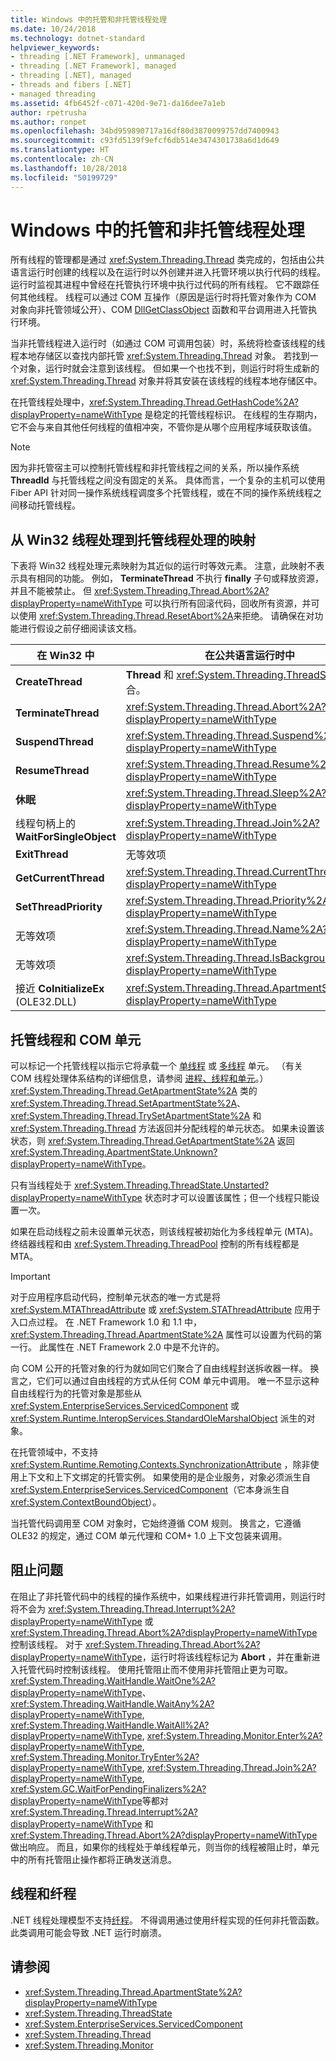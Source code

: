 ```yaml
---
title: Windows 中的托管和非托管线程处理
ms.date: 10/24/2018
ms.technology: dotnet-standard
helpviewer_keywords:
- threading [.NET Framework], unmanaged
- threading [.NET Framework], managed
- threading [.NET], managed
- threads and fibers [.NET]
- managed threading
ms.assetid: 4fb6452f-c071-420d-9e71-da16dee7a1eb
author: rpetrusha
ms.author: ronpet
ms.openlocfilehash: 34bd959890717a16df80d3870099757dd7400943
ms.sourcegitcommit: c93fd5139f9efcf6db514e3474301738a6d1d649
ms.translationtype: HT
ms.contentlocale: zh-CN
ms.lasthandoff: 10/28/2018
ms.locfileid: "50199729"
---
```

# <a name="managed-and-unmanaged-threading-in-windows"></a>Windows 中的托管和非托管线程处理

所有线程的管理都是通过 <xref:System.Threading.Thread> 类完成的，包括由公共语言运行时创建的线程以及在运行时以外创建并进入托管环境以执行代码的线程。 运行时监视其进程中曾经在托管执行环境中执行过代码的所有线程。 它不跟踪任何其他线程。 线程可以通过 COM 互操作（原因是运行时将托管对象作为 COM 对象向非托管领域公开）、COM [DllGetClassObject](/windows/desktop/api/combaseapi/nf-combaseapi-dllgetclassobject) 函数和平台调用进入托管执行环境。  
  
 当非托管线程进入运行时（如通过 COM 可调用包装）时，系统将检查该线程的线程本地存储区以查找内部托管 <xref:System.Threading.Thread> 对象。 若找到一个对象，运行时就会注意到该线程。 但如果一个也找不到，则运行时将生成新的 <xref:System.Threading.Thread> 对象并将其安装在该线程的线程本地存储区中。  
  
 在托管线程处理中，<xref:System.Threading.Thread.GetHashCode%2A?displayProperty=nameWithType> 是稳定的托管线程标识。 在线程的生存期内，它不会与来自其他任何线程的值相冲突，不管你是从哪个应用程序域获取该值。  
  
> [!NOTE]
>  因为非托管宿主可以控制托管线程和非托管线程之间的关系，所以操作系统 **ThreadId** 与托管线程之间没有固定的关系。 具体而言，一个复杂的主机可以使用 Fiber API 针对同一操作系统线程调度多个托管线程，或在不同的操作系统线程之间移动托管线程。  
  
## <a name="mapping-from-win32-threading-to-managed-threading"></a>从 Win32 线程处理到托管线程处理的映射

 下表将 Win32 线程处理元素映射为其近似的运行时等效元素。 注意，此映射不表示具有相同的功能。 例如， **TerminateThread** 不执行 **finally** 子句或释放资源，并且不能被禁止。 但 <xref:System.Threading.Thread.Abort%2A?displayProperty=nameWithType> 可以执行所有回滚代码，回收所有资源，并可以使用 <xref:System.Threading.Thread.ResetAbort%2A>来拒绝。 请确保在对功能进行假设之前仔细阅读该文档。  
  
|在 Win32 中|在公共语言运行时中|  
|--------------|------------------------------------|  
|**CreateThread**|**Thread** 和 <xref:System.Threading.ThreadStart>的组合。|  
|**TerminateThread**|<xref:System.Threading.Thread.Abort%2A?displayProperty=nameWithType>|  
|**SuspendThread**|<xref:System.Threading.Thread.Suspend%2A?displayProperty=nameWithType>|  
|**ResumeThread**|<xref:System.Threading.Thread.Resume%2A?displayProperty=nameWithType>|  
|**休眠**|<xref:System.Threading.Thread.Sleep%2A?displayProperty=nameWithType>|  
|线程句柄上的**WaitForSingleObject** |<xref:System.Threading.Thread.Join%2A?displayProperty=nameWithType>|  
|**ExitThread**|无等效项|  
|**GetCurrentThread**|<xref:System.Threading.Thread.CurrentThread%2A?displayProperty=nameWithType>|  
|**SetThreadPriority**|<xref:System.Threading.Thread.Priority%2A?displayProperty=nameWithType>|  
|无等效项|<xref:System.Threading.Thread.Name%2A?displayProperty=nameWithType>|  
|无等效项|<xref:System.Threading.Thread.IsBackground%2A?displayProperty=nameWithType>|  
|接近 **CoInitializeEx** (OLE32.DLL)|<xref:System.Threading.Thread.ApartmentState%2A?displayProperty=nameWithType>|  
  
## <a name="managed-threads-and-com-apartments"></a>托管线程和 COM 单元

可以标记一个托管线程以指示它将承载一个 [单线程](/windows/desktop/com/single-threaded-apartments) 或 [多线程](/windows/desktop/com/multithreaded-apartments) 单元。 （有关 COM 线程处理体系结构的详细信息，请参阅 [进程、线程和单元](/windows/desktop/com/processes--threads--and-apartments)。）<xref:System.Threading.Thread.GetApartmentState%2A> 类的 <xref:System.Threading.Thread.SetApartmentState%2A>、<xref:System.Threading.Thread.TrySetApartmentState%2A> 和 <xref:System.Threading.Thread> 方法返回并分配线程的单元状态。 如果未设置该状态，则 <xref:System.Threading.Thread.GetApartmentState%2A> 返回 <xref:System.Threading.ApartmentState.Unknown?displayProperty=nameWithType>。  
  
 只有当线程处于 <xref:System.Threading.ThreadState.Unstarted?displayProperty=nameWithType> 状态时才可以设置该属性；但一个线程只能设置一次。  
  
 如果在启动线程之前未设置单元状态，则该线程被初始化为多线程单元 (MTA)。 终结器线程和由 <xref:System.Threading.ThreadPool> 控制的所有线程都是 MTA。  
  
> [!IMPORTANT]
>  对于应用程序启动代码，控制单元状态的唯一方式是将 <xref:System.MTAThreadAttribute> 或 <xref:System.STAThreadAttribute> 应用于入口点过程。 在 .NET Framework 1.0 和 1.1 中， <xref:System.Threading.Thread.ApartmentState%2A> 属性可以设置为代码的第一行。 此属性在 .NET Framework 2.0 中是不允许的。  
  
 向 COM 公开的托管对象的行为就如同它们聚合了自由线程封送拆收器一样。 换言之，它们可以通过自由线程的方式从任何 COM 单元中调用。 唯一不显示这种自由线程行为的托管对象是那些从 <xref:System.EnterpriseServices.ServicedComponent> 或 <xref:System.Runtime.InteropServices.StandardOleMarshalObject> 派生的对象。  
  
 在托管领域中，不支持 <xref:System.Runtime.Remoting.Contexts.SynchronizationAttribute> ，除非使用上下文和上下文绑定的托管实例。 如果使用的是企业服务，对象必须派生自 <xref:System.EnterpriseServices.ServicedComponent>（它本身派生自 <xref:System.ContextBoundObject>）。  
  
 当托管代码调用至 COM 对象时，它始终遵循 COM 规则。 换言之，它遵循 OLE32 的规定，通过 COM 单元代理和 COM+ 1.0 上下文包装来调用。  
  
## <a name="blocking-issues"></a>阻止问题  

在阻止了非托管代码中的线程的操作系统中，如果线程进行非托管调用，则运行时将不会为 <xref:System.Threading.Thread.Interrupt%2A?displayProperty=nameWithType> 或 <xref:System.Threading.Thread.Abort%2A?displayProperty=nameWithType>控制该线程。 对于 <xref:System.Threading.Thread.Abort%2A?displayProperty=nameWithType>，运行时将该线程标记为 **Abort** ，并在重新进入托管代码时控制该线程。 使用托管阻止而不使用非托管阻止更为可取。 <xref:System.Threading.WaitHandle.WaitOne%2A?displayProperty=nameWithType>、<xref:System.Threading.WaitHandle.WaitAny%2A?displayProperty=nameWithType>, <xref:System.Threading.WaitHandle.WaitAll%2A?displayProperty=nameWithType>, <xref:System.Threading.Monitor.Enter%2A?displayProperty=nameWithType>, <xref:System.Threading.Monitor.TryEnter%2A?displayProperty=nameWithType>, <xref:System.Threading.Thread.Join%2A?displayProperty=nameWithType>, <xref:System.GC.WaitForPendingFinalizers%2A?displayProperty=nameWithType>等都对 <xref:System.Threading.Thread.Interrupt%2A?displayProperty=nameWithType> 和 <xref:System.Threading.Thread.Abort%2A?displayProperty=nameWithType>做出响应。 而且，如果你的线程处于单线程单元，则当你的线程被阻止时，单元中的所有托管阻止操作都将正确发送消息。  

## <a name="threads-and-fibers"></a>线程和纤程

.NET 线程处理模型不支持[纤程](/windows/desktop/procthread/fibers)。 不得调用通过使用纤程实现的任何非托管函数。 此类调用可能会导致 .NET 运行时崩溃。

## <a name="see-also"></a>请参阅

- <xref:System.Threading.Thread.ApartmentState%2A?displayProperty=nameWithType>  
- <xref:System.Threading.ThreadState>  
- <xref:System.EnterpriseServices.ServicedComponent>  
- <xref:System.Threading.Thread>  
- <xref:System.Threading.Monitor>
